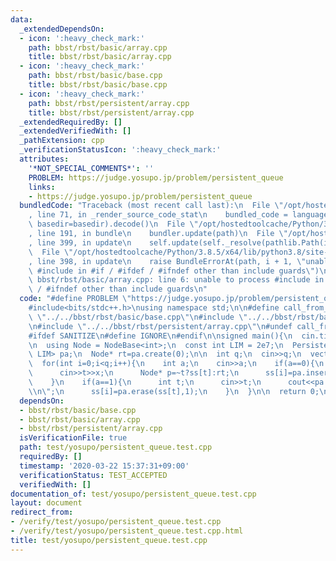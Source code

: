 ```yaml
---
data:
  _extendedDependsOn:
  - icon: ':heavy_check_mark:'
    path: bbst/rbst/basic/array.cpp
    title: bbst/rbst/basic/array.cpp
  - icon: ':heavy_check_mark:'
    path: bbst/rbst/basic/base.cpp
    title: bbst/rbst/basic/base.cpp
  - icon: ':heavy_check_mark:'
    path: bbst/rbst/persistent/array.cpp
    title: bbst/rbst/persistent/array.cpp
  _extendedRequiredBy: []
  _extendedVerifiedWith: []
  _pathExtension: cpp
  _verificationStatusIcon: ':heavy_check_mark:'
  attributes:
    '*NOT_SPECIAL_COMMENTS*': ''
    PROBLEM: https://judge.yosupo.jp/problem/persistent_queue
    links:
    - https://judge.yosupo.jp/problem/persistent_queue
  bundledCode: "Traceback (most recent call last):\n  File \"/opt/hostedtoolcache/Python/3.8.5/x64/lib/python3.8/site-packages/onlinejudge_verify/documentation/build.py\"\
    , line 71, in _render_source_code_stat\n    bundled_code = language.bundle(stat.path,\
    \ basedir=basedir).decode()\n  File \"/opt/hostedtoolcache/Python/3.8.5/x64/lib/python3.8/site-packages/onlinejudge_verify/languages/cplusplus.py\"\
    , line 191, in bundle\n    bundler.update(path)\n  File \"/opt/hostedtoolcache/Python/3.8.5/x64/lib/python3.8/site-packages/onlinejudge_verify/languages/cplusplus_bundle.py\"\
    , line 399, in update\n    self.update(self._resolve(pathlib.Path(included), included_from=path))\n\
    \  File \"/opt/hostedtoolcache/Python/3.8.5/x64/lib/python3.8/site-packages/onlinejudge_verify/languages/cplusplus_bundle.py\"\
    , line 398, in update\n    raise BundleErrorAt(path, i + 1, \"unable to process\
    \ #include in #if / #ifdef / #ifndef other than include guards\")\nonlinejudge_verify.languages.cplusplus_bundle.BundleErrorAt:\
    \ bbst/rbst/basic/array.cpp: line 6: unable to process #include in #if / #ifdef\
    \ / #ifndef other than include guards\n"
  code: "#define PROBLEM \"https://judge.yosupo.jp/problem/persistent_queue\"\n\n\
    #include<bits/stdc++.h>\nusing namespace std;\n\n#define call_from_test\n#include\
    \ \"../../bbst/rbst/basic/base.cpp\"\n#include \"../../bbst/rbst/basic/array.cpp\"\
    \n#include \"../../bbst/rbst/persistent/array.cpp\"\n#undef call_from_test\n\n\
    #ifdef SANITIZE\n#define IGNORE\n#endif\n\nsigned main(){\n  cin.tie(0);\n  ios::sync_with_stdio(0);\n\
    \n  using Node = NodeBase<int>;\n  const int LIM = 2e7;\n  PersistentArray<Node,\
    \ LIM> pa;\n  Node* rt=pa.create(0);\n\n  int q;\n  cin>>q;\n  vector<Node*> ss(q,nullptr);\n\
    \  for(int i=0;i<q;i++){\n    int a;\n    cin>>a;\n    if(a==0){\n      int t,x;\n\
    \      cin>>t>>x;\n      Node* p=~t?ss[t]:rt;\n      ss[i]=pa.insert(p,p->cnt,Node(x));\n\
    \    }\n    if(a==1){\n      int t;\n      cin>>t;\n      cout<<pa.get_val(ss[t],1)<<\"\
    \\n\";\n      ss[i]=pa.erase(ss[t],1);\n    }\n  }\n\n  return 0;\n}\n"
  dependsOn:
  - bbst/rbst/basic/base.cpp
  - bbst/rbst/basic/array.cpp
  - bbst/rbst/persistent/array.cpp
  isVerificationFile: true
  path: test/yosupo/persistent_queue.test.cpp
  requiredBy: []
  timestamp: '2020-03-22 15:37:31+09:00'
  verificationStatus: TEST_ACCEPTED
  verifiedWith: []
documentation_of: test/yosupo/persistent_queue.test.cpp
layout: document
redirect_from:
- /verify/test/yosupo/persistent_queue.test.cpp
- /verify/test/yosupo/persistent_queue.test.cpp.html
title: test/yosupo/persistent_queue.test.cpp
---
```

